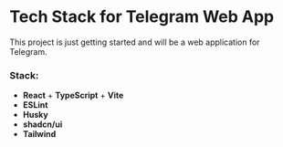 # Tech Stack for Telegram Web App

This project is just getting started and will be a web application for Telegram.

### Stack:

- **React** + **TypeScript** + **Vite**
- **ESLint**
- **Husky**
- **shadcn/ui**
- **Tailwind**

